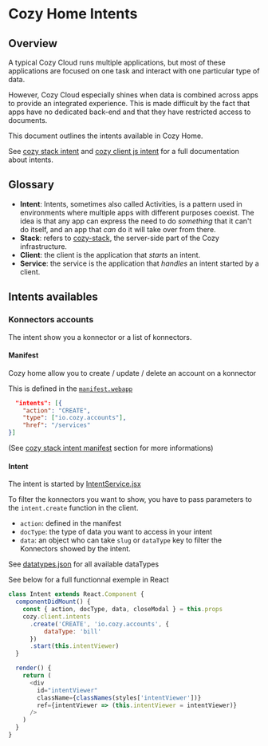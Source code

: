 # Cozy Home Intents

## Overview

A typical Cozy Cloud runs multiple applications, but most of these applications are focused on one task and interact with one particular type of data.

However, Cozy Cloud especially shines when data is combined across apps to provide an integrated experience. This is made difficult by the fact that apps have no dedicated back-end and that they have restricted access to documents.

This document outlines the intents available in Cozy Home.

See [cozy stack intent](https://github.com/cozy/cozy-stack/blob/master/docs/intents.md) and [cozy client js intent](https://github.com/cozy/cozy-client-js/blob/master/docs/intents-api.md) for a full documentation about intents.

## Glossary

- **Intent**: Intents, sometimes also called Activities, is a pattern used in environments where multiple apps with different purposes coexist. The idea is that any app can express the need to do *something* that it can't do itself, and an app that *can* do it will take over from there.
- **Stack**: refers to [cozy-stack](https://github.com/cozy/cozy-stack/), the server-side part of the Cozy infrastructure.
- **Client**: the client is the application that *starts* an intent.
- **Service**: the service is the application that *handles* an intent started by a client.

## Intents availables

### Konnectors accounts

The intent show you a konnector or a list of konnectors.

#### Manifest

Cozy home allow you to create / update / delete an account on a konnector

This is defined in the [`manifest.webapp`](https://github.com/cozy/cozy-home/blob/master/manifest.webapp)

```json
  "intents": [{
    "action": "CREATE",
    "type": ["io.cozy.accounts"],
    "href": "/services"
}]
```
(See [cozy stack intent manifest](https://github.com/cozy/cozy-stack/blob/master/docs/intents.md#1-manifest) section for more informations)

#### Intent

The intent is started by [IntentService.jsx](https://github.com/cozy/cozy-home/blob/6cd3ba31952866aea76f3a1e4c6c2e85d4136fcd/src/containers/IntentService.jsx)

To filter the konnectors you want to show, you have to pass parameters to the `intent.create` function in the client.

+ `action`: defined in the manifest
+ `docType`: the type of data you want to access in your intent
+ `data`: an object who can take `slug` or `dataType` key to filter the Konnectors showed by the intent.

See [datatypes.json](https://github.com/cozy/cozy-home/blob/master/src/config/datatypes.json) for all available dataTypes

See below for a full functionnal exemple in React

```javascript
class Intent extends React.Component {
  componentDidMount() {
    const { action, docType, data, closeModal } = this.props
    cozy.client.intents
      .create('CREATE', 'io.cozy.accounts', {
	      dataType: 'bill'
      })
      .start(this.intentViewer)
  }

  render() {
    return (
      <div
        id="intentViewer"
        className={classNames(styles['intentViewer'])}
        ref={intentViewer => (this.intentViewer = intentViewer)}
      />
    )
  }
}
```
